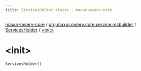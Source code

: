 ```yaml
---
title: ServicesHolder.<init> - maxur-mserv-core
---
```


[maxur-mserv-core](../../index.html) / [org.maxur.mserv.core.service.msbuilder](../index.html) / [ServicesHolder](index.html) / [&lt;init&gt;](.)

# &lt;init&gt;

`ServicesHolder()`